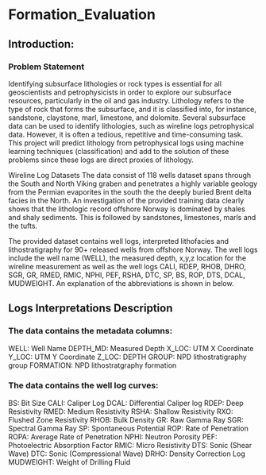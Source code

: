 # Formation_Evaluation

## Introduction:
### Problem Statement
Identifying subsurface lithologies or rock types is essential for all geoscientists and petrophysicists in order to explore our subsurface resources, particularly in the oil and gas industry. Lithology refers to the type of rock that forms the subsurface, and it is classified into, for instance, sandstone, claystone, marl, limestone, and dolomite. Several subsurface data can be used to identify lithologies, such as wireline logs petrophysical data. However, it is often a tedious, repetitive and time-consuming task. This project will predict lithology from petrophysical logs using machine learning techniques (classification) and add to the solution of these problems since these logs are direct proxies of lithology.

Wireline Log Datasets
The data consist of 118 wells dataset spans through the South and North Viking graben and penetrates a highly variable geology from the Permian evaporites in the south the the deeply buried Brent delta facies in the North. An investigation of the provided training data clearly shows that the lithologic record offshore Norway is dominated by shales and shaly sediments. This is followed by sandstones, limestones, marls and the tufts.

The provided dataset contains well logs, interpreted lithofacies and lithostratigraphy for 90+ released wells from offshore Norway. The well logs include the well name (WELL), the measured depth, x,y,z location for the wireline measurement as well as the well logs CALI, RDEP, RHOB, DHRO, SGR, GR, RMED, RMIC, NPHI, PEF, RSHA, DTC, SP, BS, ROP, DTS, DCAL, MUDWEIGHT. An explanation of the abbreviations is shown in below.

## Logs Interpretations Description
### The data contains the metadata columns:

WELL: Well Name
DEPTH_MD: Measured Depth
X_LOC: UTM X Coordinate
Y_LOC: UTM Y Coordinate
Z_LOC: DEPTH
GROUP: NPD lithostratigraphy group
FORMATION: NPD lithostratgraphy formation

### The data contains the well log curves:

BS: Bit Size
CALI: Caliper Log
DCAL: Differential Caliper log
RDEP: Deep Resistivity
RMED: Medium Resistivity
RSHA: Shallow Resistivity
RXO: Flushed Zone Resistivity
RHOB: Bulk Density
GR: Raw Gamma Ray
SGR: Spectral Gamma Ray
SP: Spontaneous Potential
ROP: Rate of Penetration
ROPA: Average Rate of Penetration
NPHI: Neutron Porosity
PEF: Photoelectric Absorption Factor
RMIC: Micro Resistivity
DTS: Sonic (Shear Wave)
DTC: Sonic (Compressional Wave)
DRHO: Density Correction Log
MUDWEIGHT: Weight of Drilling Fluid
